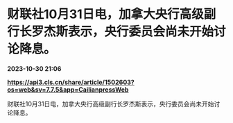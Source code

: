# 财联社10月31日电，加拿大央行高级副行长罗杰斯表示，央行委员会尚未开始讨论降息。

**2023-10-30 21:06**

**https://api3.cls.cn/share/article/1502603?os=web&sv=7.7.5&app=CailianpressWeb**

财联社10月31日电，加拿大央行高级副行长罗杰斯表示，央行委员会尚未开始讨论降息。